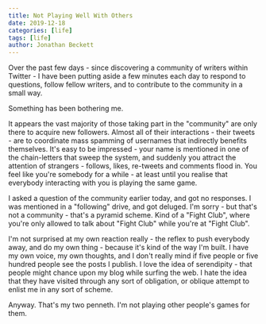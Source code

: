 ```yaml
---
title: Not Playing Well With Others
date: 2019-12-18
categories: [life]
tags: [life]
author: Jonathan Beckett
---
```


Over the past few days - since discovering a community of writers within Twitter - I have been putting aside a few minutes each day to respond to questions, follow fellow writers, and to contribute to the community in a small way.

Something has been bothering me.

It appears the vast majority of those taking part in the "community" are only there to acquire new followers. Almost all of their interactions - their tweets - are to coordinate mass spamming of usernames that indirectly benefits themselves. It's easy to be impressed - your name is mentioned in one of the chain-letters that sweep the system, and suddenly you attract the attention of strangers - follows, likes, re-tweets and comments flood in. You feel like you're somebody for a while - at least until you realise that everybody interacting with you is playing the same game.

I asked a question of the community earlier today, and got no responses. I was mentioned in a "following" drive, and got deluged. I'm sorry - but that's not a community - that's a pyramid scheme. Kind of a "Fight Club", where you're only allowed to talk about "Fight Club" while you're at "Fight Club".

I'm not surprised at my own reaction really - the reflex to push everybody away, and do my own thing - because it's kind of the way I'm built. I have my own voice, my own thoughts, and I don't really mind if five people or five hundred people see the posts I publish. I love the idea of serendipity - that people might chance upon my blog while surfing the web. I hate the idea that they have visited through any sort of obligation, or oblique attempt to enlist me in any sort of scheme.

Anyway. That's my two penneth. I'm not playing other people's games for them.